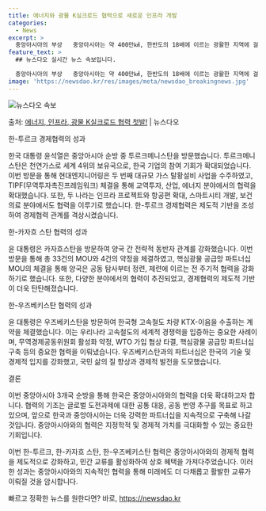 ```yaml
---
title: 에너지와 광물 K실크로드 협력으로 새로운 인프라 개발
categories:
  - News
excerpt: >
  중앙아시아의 부상   중앙아시아는 약 400만㎢, 한반도의 18배에 이르는 광활한 지역에 걸쳐있어 고대 유럽…
feature_text: >
  ## 뉴스다오 실시간 뉴스 속보입니다.

  중앙아시아의 부상   중앙아시아는 약 400만㎢, 한반도의 18배에 이르는 광활한 지역에 걸쳐있어 고대 유럽…
image: 'https://newsdao.kr/res/images/meta/newsdao_breakingnews.jpg'
---
```


![뉴스다오 속보](https://newsdao.kr/res/images/meta/newsdao_breakingnews.jpg)

<p>출처: <a href="https://newsdao.kr/4260" rel="dofollow">에너지, 인프라, 광물 K실크로드 협력 첫발!</a> | 뉴스다오</p>

한-투르크 경제협력의 성과

한국 대통령 윤석열은 중앙아시아 순방 중 투르크메니스탄을 방문했습니다. 투르크메니스탄은 천연가스로 세계 4위의 보유국으로, 한국 기업의 참여 기회가 확대되었습니다. 이번 방문을 통해 현대엔지니어링은 두 번째 대규모 가스 탈황설비 사업을 수주하였고, TIPF(무역투자촉진프레임워크) 체결을 통해 교역투자, 산업, 에너지 분야에서의 협력을 확대했습니다. 또한, 두 나라는 인프라 프로젝트와 항공편 확대, 스마트시티 개발, 보건의료 분야에서도 협력을 이루기로 했습니다. 한-투르크 경제협력은 제도적 기반을 조성하여 경제협력 관계를 격상시켰습니다.

한-카자흐 스탄 협력의 성과

윤 대통령은 카자흐스탄을 방문하여 양국 간 전략적 동반자 관계를 강화했습니다. 이번 방문을 통해 총 33건의 MOU와 4건의 약정을 체결하였고, 핵심광물 공급망 파트너십 MOU의 체결을 통해 양국은 공동 탐사부터 정련, 제련에 이르는 전 주기적 협력을 강화하기로 했습니다. 또한, 다양한 분야에서의 협력이 추진되었고, 경제협력의 제도적 기반이 더욱 탄탄해졌습니다.

한-우즈베키스탄 협력의 성과

윤 대통령은 우즈베키스탄을 방문하여 한국형 고속철도 차량 KTX-이음을 수출하는 계약을 체결했습니다. 이는 우리나라 고속철도의 세계적 경쟁력을 입증하는 중요한 사례이며, 무역경제공동위원회 활성화 약정, WTO 가입 협상 타결, 핵심광물 공급망 파트너십 구축 등의 중요한 협력을 이뤄냈습니다. 우즈베키스탄과의 파트너십은 한국의 기술 및 경제적 입지를 강화했고, 국민 삶의 질 향상과 경제적 발전을 도모했습니다.

결론

이번 중앙아시아 3개국 순방을 통해 한국은 중앙아시아와의 협력을 더욱 확대하고자 합니다. 협력의 기조는 글로벌 도전과제에 대한 공통 대응, 공동 번영 추구를 목표로 하고 있으며, 앞으로 한국과 중앙아시아는 더욱 강력한 파트너십을 지속적으로 구축해 나갈 것입니다. 중앙아시아와의 협력은 지정학적 및 경제적 가치를 극대화할 수 있는 중요한 기회입니다.

이번 한-투르크, 한-카자흐 스탄, 한-우즈베키스탄 협력은 중앙아시아와의 경제적 협력을 제도적으로 강화하고, 민간 교류를 활성화하여 상호 혜택을 가져다주었습니다. 이러한 성과는 중앙아시아와의 지속적인 협력을 통해 미래에도 더 다채롭고 활발한 교류가 이뤄질 것을 암시합니다. 

빠르고 정확한 뉴스를 원한다면? 바로, <a href="https://newsdao.kr" rel="dofollow">https://newsdao.kr</a>


